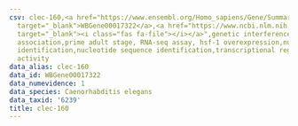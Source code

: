 ```yaml
---
csv: clec-160,<a href="https://www.ensembl.org/Homo_sapiens/Gene/Summary?db=core;g=WBGene00017322"
  target="_blank">WBGene00017322</a>,<a href="https://www.ncbi.nlm.nih.gov/pubmed/30894454"
  target="_blank"><i class="fas fa-file"></i></a>",genetic interference,functional
  association,prime adult stage, RNA-seq assay, hsf-1 overexpression,nucleotide sequence
  identification,nucleotide sequence identification,transcriptional regulation,up-regulates
  activity
data_alias: clec-160
data_id: WBGene00017322
data_numevidence: 1
data_species: Caenorhabditis elegans
data_taxid: '6239'
title: clec-160
---
```

